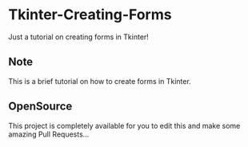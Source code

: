 # Tkinter-Creating-Forms
Just  a tutorial on creating forms in Tkinter!
## Note
This is a brief tutorial on how to create forms in Tkinter.

## OpenSource
This project is completely available for you to edit this and make some amazing Pull Requests...
